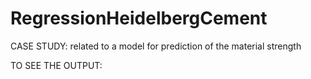 # RegressionHeidelbergCement

CASE STUDY: related to a model for prediction of the material strength

TO SEE THE OUTPUT: 
